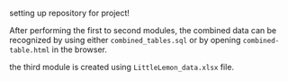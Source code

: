 setting up repository for project!

After performing the first to second modules, the combined data can be recognized by using either ```combined_tables.sql``` or by opening ```combined-table.html``` in the browser.

the third module is created using ```LittleLemon_data.xlsx``` file.